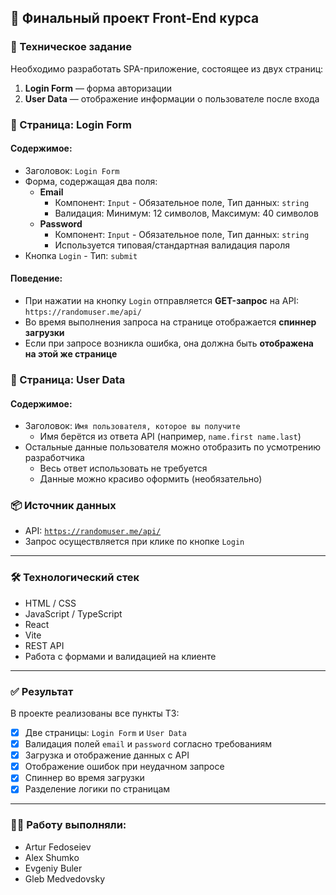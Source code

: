 ## 📍 Финальный проект Front-End курса

### 📌 Техническое задание

Необходимо разработать SPA-приложение, состоящее из двух страниц:

1. **Login Form** — форма авторизации
2. **User Data** — отображение информации о пользователе после входа

### 🔐 Страница: Login Form

#### Содержимое:
- Заголовок: `Login Form`
- Форма, содержащая два поля:
  - **Email**
    - Компонент: `Input` - Обязательное поле, Тип данных: `string`
    - Валидация: Минимум: 12 символов, Максимум: 40 символов
  - **Password**
    - Компонент: `Input` - Обязательное поле, Тип данных: `string`
    - Используется типовая/стандартная валидация пароля
- Кнопка `Login` - Тип: `submit`

#### Поведение:
- При нажатии на кнопку `Login` отправляется **GET-запрос** на API:  
  `https://randomuser.me/api/`
- Во время выполнения запроса на странице отображается **спиннер загрузки**
- Если при запросе возникла ошибка, она должна быть **отображена на этой же странице**

### 👤 Страница: User Data

#### Содержимое:
- Заголовок: `Имя пользователя, которое вы получите`
  - Имя берётся из ответа API (например, `name.first name.last`)
- Остальные данные пользователя можно отобразить по усмотрению разработчика
  - Весь ответ использовать не требуется
  - Данные можно красиво оформить (необязательно)

### 📦 Источник данных

- API: [`https://randomuser.me/api/`](https://randomuser.me/api/)
- Запрос осуществляется при клике по кнопке `Login`

---

### 🛠️ Технологический стек

- HTML / CSS
- JavaScript / TypeScript
- React
- Vite 
- REST API
- Работа с формами и валидацией на клиенте

---

### ✅ Результат

В проекте реализованы все пункты ТЗ:

- [x] Две страницы: `Login Form` и `User Data`
- [x] Валидация полей `email` и `password` согласно требованиям
- [x] Загрузка и отображение данных с API
- [x] Отображение ошибок при неудачном запросе
- [x] Спиннер во время загрузки
- [x] Разделение логики по страницам

---
### 👨‍💻 Работу выполняли:
- Artur Fedoseiev
- Alex Shumko
- Evgeniy Buler
- Gleb Medvedovsky
